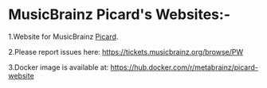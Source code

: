 # MusicBrainz Picard's Websites:-

1.Website for MusicBrainz [Picard](https://picard.musicbrainz.org/).

2.Please report issues here: https://tickets.musicbrainz.org/browse/PW

3.Docker image is available at: https://hub.docker.com/r/metabrainz/picard-website
